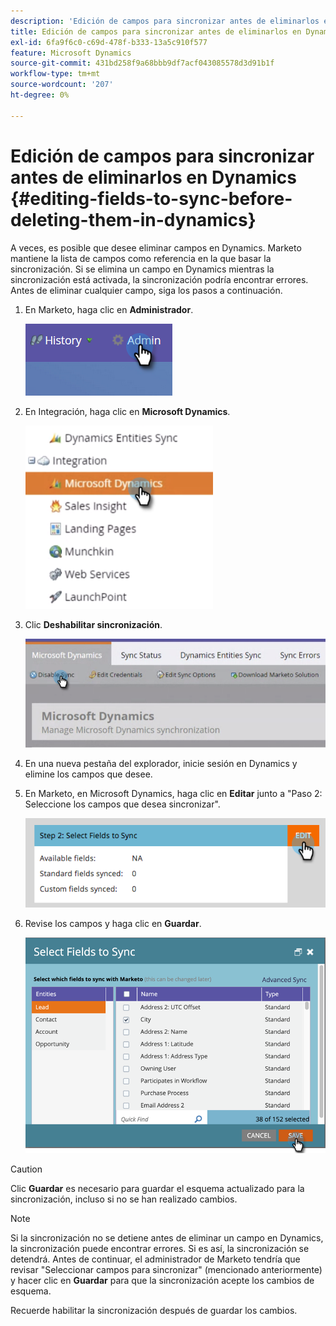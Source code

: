 ```yaml
---
description: 'Edición de campos para sincronizar antes de eliminarlos en Dynamics: documentos de Marketo, documentación del producto'
title: Edición de campos para sincronizar antes de eliminarlos en Dynamics
exl-id: 6fa9f6c0-c69d-478f-b333-13a5c910f577
feature: Microsoft Dynamics
source-git-commit: 431bd258f9a68bbb9df7acf043085578d3d91b1f
workflow-type: tm+mt
source-wordcount: '207'
ht-degree: 0%

---
```


# Edición de campos para sincronizar antes de eliminarlos en Dynamics {#editing-fields-to-sync-before-deleting-them-in-dynamics}

A veces, es posible que desee eliminar campos en Dynamics. Marketo mantiene la lista de campos como referencia en la que basar la sincronización. Si se elimina un campo en Dynamics mientras la sincronización está activada, la sincronización podría encontrar errores. Antes de eliminar cualquier campo, siga los pasos a continuación.

1. En Marketo, haga clic en **Administrador**.

   ![](assets/sync-before-deleting-them-in-dynamics-1.png)

1. En Integración, haga clic en **Microsoft Dynamics**.

   ![](assets/sync-before-deleting-them-in-dynamics-2.png)

1. Clic **Deshabilitar sincronización**.

   ![](assets/sync-before-deleting-them-in-dynamics-3.png)

1. En una nueva pestaña del explorador, inicie sesión en Dynamics y elimine los campos que desee.

1. En Marketo, en Microsoft Dynamics, haga clic en **Editar** junto a &quot;Paso 2: Seleccione los campos que desea sincronizar&quot;.

   ![](assets/sync-before-deleting-them-in-dynamics-4.png)

1. Revise los campos y haga clic en **Guardar**.

   ![](assets/sync-before-deleting-them-in-dynamics-5.png)

>[!CAUTION]
>
>Clic **Guardar** es necesario para guardar el esquema actualizado para la sincronización, incluso si no se han realizado cambios.

>[!NOTE]
>
>Si la sincronización no se detiene antes de eliminar un campo en Dynamics, la sincronización puede encontrar errores. Si es así, la sincronización se detendrá. Antes de continuar, el administrador de Marketo tendría que revisar &quot;Seleccionar campos para sincronizar&quot; (mencionado anteriormente) y hacer clic en **Guardar** para que la sincronización acepte los cambios de esquema.

Recuerde habilitar la sincronización después de guardar los cambios.
